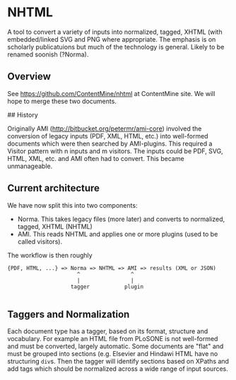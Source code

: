 # NHTML

A tool to convert a variety of inputs into normalized, tagged, XHTML (with embedded/linked SVG and PNG where
appropriate. The emphasis is on scholarly publicatuions but much of the technology is general. Likely to be renamed soonish (?Norma).

## Overview

See https://github.com/ContentMine/nhtml at ContentMine site. We will hope to merge these two documents.

## History

Originally AMI (http://bitbucket.org/petermr/ami-core) involved the conversion of legacy inputs (PDF, XML, HTML, etc.) into well-formed documents which were then searched by AMI-plugins. This required a Visitor pattern
with n inputs and m visitors. The inputs could be PDF, SVG, HTML, XML, etc. and AMI often had to convert. This became unmanageable.

## Current architecture

We have now split this into two components:
  * Norma. This takes legacy files (more later) and converts to normalized, tagged, XHTML (NHTML)
  * AMI. This reads NHTML and applies one or more plugins (used to be called visitors).
  
The workflow is then roughly

```
{PDF, HTML, ...} => Norma => NHTML => AMI => results (XML or JSON)
                      ^                ^
                      |                |
                    tagger           plugin
                    
```

## Taggers and Normalization

Each document type has a tagger, based on its format, structure and vocabulary. For example an HTML file from
PLoSONE is not well-formed and must be converted, largely automatic. Some documents are "flat" and must be grouped into sections (e.g. Elsevier and Hindawi HTML have no structuring ``div``s. Then the tagger will identify sections
based on XPaths and add tags which should be normalized across a wide range of input sources.



